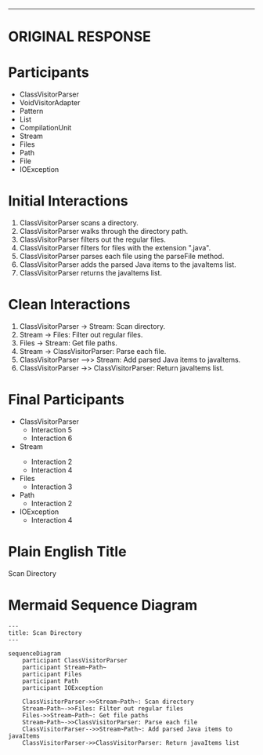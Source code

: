 ----
# ORIGINAL RESPONSE 
# Participants

* ClassVisitorParser
* VoidVisitorAdapter
* Pattern
* List<JavaItem>
* CompilationUnit
* Stream<Path>
* Files
* Path
* File
* IOException

# Initial Interactions

1. ClassVisitorParser scans a directory.
2. ClassVisitorParser walks through the directory path.
3. ClassVisitorParser filters out the regular files.
4. ClassVisitorParser filters for files with the extension ".java".
5. ClassVisitorParser parses each file using the parseFile method.
6. ClassVisitorParser adds the parsed Java items to the javaItems list.
7. ClassVisitorParser returns the javaItems list.

# Clean Interactions

1. ClassVisitorParser -> Stream<Path>: Scan directory.
2. Stream<Path> -> Files: Filter out regular files.
3. Files -> Stream<Path>: Get file paths.
4. Stream<Path> -> ClassVisitorParser: Parse each file.
5. ClassVisitorParser -->> Stream<Path>: Add parsed Java items to javaItems.
6. ClassVisitorParser ->> ClassVisitorParser: Return javaItems list.

# Final Participants

* ClassVisitorParser
   - Interaction 5
   - Interaction 6
* Stream<Path>
   - Interaction 2
   - Interaction 4
* Files
   - Interaction 3
* Path
   - Interaction 2
* IOException
   - Interaction 4

# Plain English Title

Scan Directory

# Mermaid Sequence Diagram

```mermaid
---
title: Scan Directory
---

sequenceDiagram
    participant ClassVisitorParser
    participant Stream~Path~
    participant Files
    participant Path
    participant IOException
    
    ClassVisitorParser->>Stream~Path~: Scan directory
    Stream~Path~->>Files: Filter out regular files
    Files->>Stream~Path~: Get file paths
    Stream~Path~->>ClassVisitorParser: Parse each file
    ClassVisitorParser-->>Stream~Path~: Add parsed Java items to javaItems
    ClassVisitorParser->>ClassVisitorParser: Return javaItems list
```
